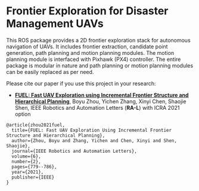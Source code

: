 # Frontier Exploration for Disaster Management UAVs

This ROS package provides a 2D frontier exploration stack for autonomous navigation of UAVs. It includes frontier extraction, candidate point generation, path planning and motion planning modules. The motion planning module is interfaced with Pixhawk (PX4) controller. The entire package is modular in nature and path planning or motion planning modules can be easily replaced as per need.

Please cite our paper if you use this project in your research:
- [__FUEL: Fast UAV Exploration using Incremental Frontier Structure and Hierarchical Planning__](https://arxiv.org/abs/2010.11561), Boyu Zhou, Yichen Zhang, Xinyi Chen, Shaojie Shen, IEEE Robotics and Automation Letters (**RA-L**) with ICRA 2021 option

```
@article{zhou2021fuel,
  title={FUEL: Fast UAV Exploration Using Incremental Frontier Structure and Hierarchical Planning},
  author={Zhou, Boyu and Zhang, Yichen and Chen, Xinyi and Shen, Shaojie},
  journal={IEEE Robotics and Automation Letters},
  volume={6},
  number={2},
  pages={779--786},
  year={2021},
  publisher={IEEE}
}
```
